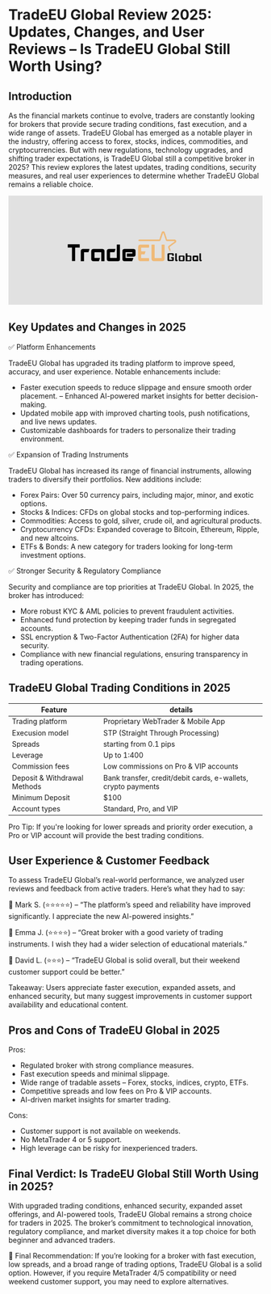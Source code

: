 TradeEU Global Review 2025: Updates, Changes, and User Reviews – Is TradeEU Global Still Worth Using?
======================================================

Introduction
------------

As the financial markets continue to evolve, traders are constantly looking for brokers that provide secure trading conditions, fast execution, and a wide range of assets. TradeEU Global has emerged as a notable player in the industry, offering access to forex, stocks, indices, commodities, and cryptocurrencies.
But with new regulations, technology upgrades, and shifting trader expectations, is TradeEU Global still a competitive broker in 2025? This review explores the latest updates, trading conditions, security measures, and real user experiences to determine whether TradeEU Global remains a reliable choice.




![image](https://github.com/Trader-review/TradeEU-Global-review-2025/blob/696e8d8081975cabc6b3105e6e130bc62cd1518f/TradeEU-Global-logo.png)

Key Updates and Changes in 2025
--------------------

✅ Platform Enhancements


TradeEU Global has upgraded its trading platform to improve speed, accuracy, and user experience. Notable enhancements include:
- Faster execution speeds to reduce slippage and ensure smooth order placement.
– Enhanced AI-powered market insights for better decision-making.
- Updated mobile app with improved charting tools, push notifications, and live news updates.
- Customizable dashboards for traders to personalize their trading environment.

✅ Expansion of Trading Instruments

TradeEU Global has increased its range of financial instruments, allowing traders to diversify their portfolios. New additions include:
- Forex Pairs: Over 50 currency pairs, including major, minor, and exotic options.
- Stocks & Indices: CFDs on global stocks and top-performing indices.
- Commodities: Access to gold, silver, crude oil, and agricultural products.
- Cryptocurrency CFDs: Expanded coverage to Bitcoin, Ethereum, Ripple, and new altcoins.
- ETFs & Bonds: A new category for traders looking for long-term investment options.

✅ Stronger Security & Regulatory Compliance

Security and compliance are top priorities at TradeEU Global. In 2025, the broker has introduced:

- More robust KYC & AML policies to prevent fraudulent activities.
- Enhanced fund protection by keeping trader funds in segregated accounts.
- SSL encryption & Two-Factor Authentication (2FA) for higher data security.
- Compliance with new financial regulations, ensuring transparency in trading operations.


TradeEU Global Trading Conditions in 2025
-----------------------


| **Feature** | **details** | 
|-------------| -------------- | 
| Trading platform | Proprietary WebTrader & Mobile App | 
| Execusion model | STP (Straight Through Processing) | 
| Spreads | starting from 0.1 pips | 
| Leverage | Up to 1:400  | 
| Commission fees |Low commissions on Pro & VIP accounts | 
| Deposit & Withdrawal Methods | Bank transfer, credit/debit cards, e-wallets, crypto payments | 
| Minimum Deposit | $100 | 
| Account types | Standard, Pro, and VIP | 

Pro Tip: If you're looking for lower spreads and priority order execution, a Pro or VIP account will provide the best trading conditions.


User Experience & Customer Feedback
-----------------

To assess TradeEU Global’s real-world performance, we analyzed user reviews and feedback from active traders. Here’s what they had to say:

💬 Mark S. (⭐⭐⭐⭐⭐) – “The platform’s speed and reliability have improved significantly. I appreciate the new AI-powered insights.”

💬 Emma J. (⭐⭐⭐⭐) – “Great broker with a good variety of trading instruments. I wish they had a wider selection of educational materials.”

💬 David L. (⭐⭐⭐) – “TradeEU Global is solid overall, but their weekend customer support could be better.”

Takeaway: Users appreciate faster execution, expanded assets, and enhanced security, but many suggest improvements in customer support availability and educational content.


Pros and Cons of TradeEU Global in 2025
-------------------

Pros:
- Regulated broker with strong compliance measures.
- Fast execution speeds and minimal slippage.
- Wide range of tradable assets – Forex, stocks, indices, crypto, ETFs.
- Competitive spreads and low fees on Pro & VIP accounts.
- AI-driven market insights for smarter trading.

Cons:
-  Customer support is not available on weekends.
-   No MetaTrader 4 or 5 support. 
-  High leverage can be risky for inexperienced traders.



Final Verdict: Is TradeEU Global Still Worth Using in 2025?
-------------

With upgraded trading conditions, enhanced security, expanded asset offerings, and AI-powered tools, TradeEU Global remains a strong choice for traders in 2025. The broker’s commitment to technological innovation, regulatory compliance, and market diversity makes it a top choice for both beginner and advanced traders.

🚨 Final Recommendation: If you’re looking for a broker with fast execution, low spreads, and a broad range of trading options, TradeEU Global is a solid option. However, if you require MetaTrader 4/5 compatibility or need weekend customer support, you may need to explore alternatives.
